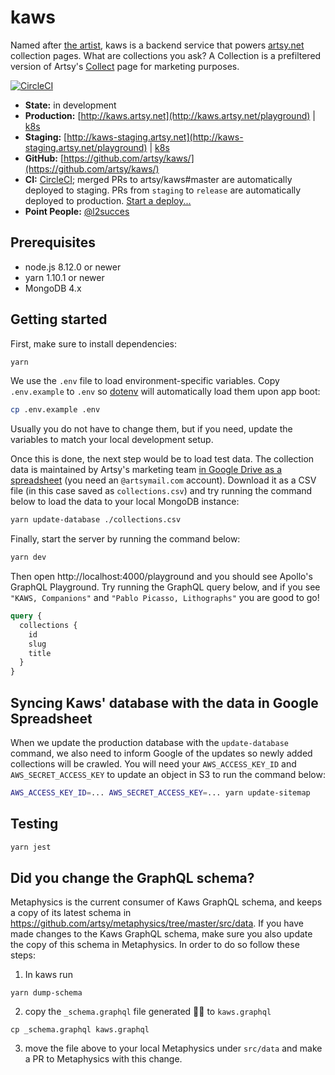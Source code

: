 # kaws

Named after [the artist](https://artsy.net/artist/kaws), kaws is a backend
service that powers [artsy.net](https://artsy.net) collection pages. What are
collections you ask? A Collection is a prefiltered version of Artsy's
[Collect](https://artsy.net/collect) page for marketing purposes.

[![CircleCI](https://circleci.com/gh/artsy/kaws.svg?style=svg)](https://circleci.com/gh/artsy/kaws)

- **State:** in development
- **Production:** [http://kaws.artsy.net](http://kaws.artsy.net/playground) |
  [k8s](https://kubernetes.artsy.net/#!/deployment/default/kaws-web?namespace=default)
- **Staging:**
  [http://kaws-staging.artsy.net](http://kaws-staging.artsy.net/playground) |
  [k8s](https://kubernetes-staging.artsy.net/#!/search?q=kaws&namespace=default)
- **GitHub:** [https://github.com/artsy/kaws/](https://github.com/artsy/kaws/)
- **CI:** [CircleCI](https://circleci.com/gh/artsy/kaws); merged PRs to
  artsy/kaws#master are automatically deployed to staging. PRs from `staging` to
  `release` are automatically deployed to production.
  [Start a deploy...](https://github.com/artsy/kaws/compare/release...staging?expand=1)
- **Point People:** [@l2succes](https://github.com/l2succes)

## Prerequisites

- node.js 8.12.0 or newer
- yarn 1.10.1 or newer
- MongoDB 4.x

## Getting started

First, make sure to install dependencies:

```bash
yarn
```

We use the `.env` file to load environment-specific variables. Copy
`.env.example` to `.env` so [dotenv](https://www.npmjs.com/package/dotenv) will
automatically load them upon app boot:

```bash
cp .env.example .env
```

Usually you do not have to change them, but if you need, update the variables to
match your local development setup.

Once this is done, the next step would be to load test data. The collection data
is maintained by Artsy's marketing team [in Google Drive as a spreadsheet](https://docs.google.com/spreadsheets/d/1K-FBuIQYiU75ETBEgU0YuexznElKCLi5Tr_P2bqkFZw/edit#gid=23745674)
(you need an `@artsymail.com` account). Download it as a CSV file (in this case
saved as `collections.csv`) and try running the command below to load the data
to your local MongoDB instance:

```bash
yarn update-database ./collections.csv
```

Finally, start the server by running the command below:

```bash
yarn dev
```

Then open http://localhost:4000/playground and you should see Apollo's GraphQL
Playground. Try running the GraphQL query below, and if you see
`"KAWS, Companions"` and `"Pablo Picasso, Lithographs"` you are good to go!

```graphql
query {
  collections {
    id
    slug
    title
  }
}
```

## Syncing Kaws' database with the data in Google Spreadsheet

When we update the production database with the `update-database` command, we
also need to inform Google of the updates so newly added collections will be
crawled. You will need your `AWS_ACCESS_KEY_ID` and `AWS_SECRET_ACCESS_KEY` to
update an object in S3 to run the command below:

```bash
AWS_ACCESS_KEY_ID=... AWS_SECRET_ACCESS_KEY=... yarn update-sitemap
```

## Testing

```sh
yarn jest
```

## Did you change the GraphQL schema?
Metaphysics is the current consumer of Kaws GraphQL schema, and keeps a copy of its latest schema in https://github.com/artsy/metaphysics/tree/master/src/data. If you have made changes to the Kaws GraphQL schema, make sure you also update the copy of this schema in Metaphysics. In order to do so follow these steps:
1) In kaws run
```shell
yarn dump-schema
```
2) copy the `_schema.graphql` file generated ☝🏼 to `kaws.graphql`
```shell
cp _schema.graphql kaws.graphql
```
3) move the file above to your local Metaphysics under `src/data` and make a PR to Metaphysics with this change.
